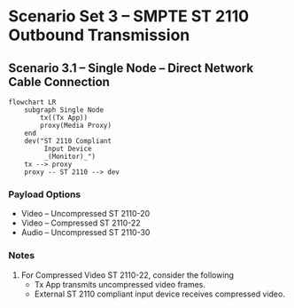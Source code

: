 # Scenario Set 3 – SMPTE ST 2110 Outbound Transmission

## Scenario 3.1 – Single Node – Direct Network Cable Connection

```mermaid
flowchart LR
    subgraph Single Node
        tx((Tx App))
        proxy(Media Proxy)
    end
    dev("ST 2110 Compliant
         Input Device
         _(Monitor)_")
    tx --> proxy
    proxy -- ST 2110 --> dev
```

### Payload Options

* Video – Uncompressed ST 2110-20
* Video – Compressed ST 2110-22
* Audio – Uncompressed ST 2110-30

### Notes

1. For Compressed Video ST 2110-22, consider the following
    * Tx App transmits uncompressed video frames.
    * External ST 2110 compliant input device receives compressed video.
